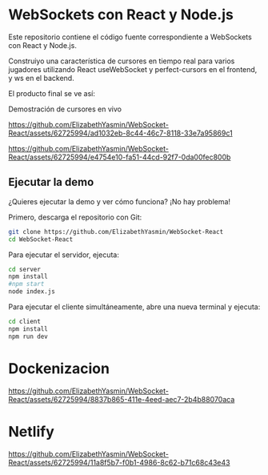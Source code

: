 # WebSockets con React y Node.js

Este repositorio contiene el código fuente correspondiente a WebSockets con React y Node.js.

Construiyo una característica de cursores en tiempo real para varios jugadores utilizando React useWebSocket y perfect-cursors en el frontend, y ws en el backend.

El producto final se ve así:

Demostración de cursores en vivo


<!--[![Ver Video](https://youtu.be/TPUOuFDaVUY?si=5alBwTBJ14yPm8cK/0.jpg)](https://youtu.be/TPUOuFDaVUY?si=5alBwTBJ14yPm8cK)

AQUI AGREGO POR ISSUES LOS VIDEOS-->

https://github.com/ElizabethYasmin/WebSocket-React/assets/62725994/ad1032eb-8c44-46c7-8118-33e7a95869c1

https://github.com/ElizabethYasmin/WebSocket-React/assets/62725994/e4754e10-fa51-44cd-92f7-0da00fec800b





## Ejecutar la demo

¿Quieres ejecutar la demo y ver cómo funciona? ¡No hay problema!

Primero, descarga el repositorio con Git:

```bash
git clone https://github.com/ElizabethYasmin/WebSocket-React
cd WebSocket-React
```

Para ejecutar el servidor, ejecuta:
```bash
cd server
npm install
#npm start
node index.js
```

Para ejecutar el cliente simultáneamente, abre una nueva terminal y ejecuta:

```bash
cd client
npm install
npm run dev
```

# Dockenizacion

https://github.com/ElizabethYasmin/WebSocket-React/assets/62725994/8837b865-411e-4eed-aec7-2b4b88070aca

# Netlify

https://github.com/ElizabethYasmin/WebSocket-React/assets/62725994/11a8f5b7-f0b1-4986-8c62-b71c68c43e43